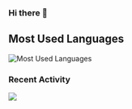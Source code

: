 ### Hi there 👋

## Most Used Languages

![Most Used Languages](https://github-readme-stats.vercel.app/api/top-langs/?username=reionwong&layout=compact&langs_count=100&hide=HTML,TeX,Roff,Makefile,CSS,Gherkin,PHP,Perl,CMake,QMake)

### Recent Activity

![](https://github-profile-summary-cards.vercel.app/api/cards/profile-details?username=reionwong&theme=zenburn)
